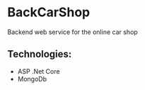 # BackCarShop
Backend web service for the online car shop
## Technologies:
+ ASP .Net Core
+ MongoDb
